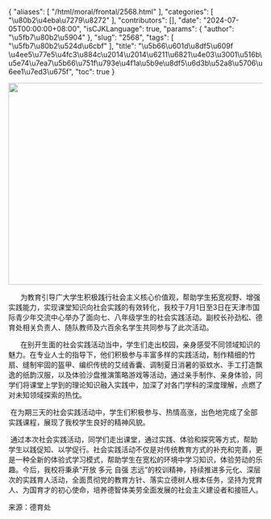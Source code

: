 {
    "aliases": [
        "/html/moral/frontal/2568.html"
    ],
    "categories": [
        "\u80b2\u4eba\u7279\u8272"
    ],
    "contributors": [],
    "date": "2024-07-05T00:00:00+08:00",
    "isCJKLanguage": true,
    "params": {
        "author": "\u5fb7\u80b2\u5904"
    },
    "slug": "2568",
    "tags": [
        "\u5fb7\u80b2\u524d\u6cbf"
    ],
    "title": "\u5b66\u601d\u8df5\u609f \u4ee5\u77e5\u4fc3\u884c\u2014\u2014\u6211\u6821\u4e03\u3001\u516b\u5e74\u7ea7\u5b66\u751f\u793e\u4f1a\u5b9e\u8df5\u6d3b\u52a8\u5706\u6ee1\u7ed3\u675f",
    "toc": true
}


<img
    src="https://cdn.tfls.online/mirror/full/7b13d9a730606fb86893c2496b3e9012b6d35a76.jpg"
    style="display:block;margin-left:auto;margin-right:auto;"
    decoding="async"
    fetchpriority="auto"
    loading="lazy"
    height="400"
    width="600"
/>




      为教育引导广大学生积极践行社会主义核心价值观，帮助学生拓宽视野、增强实践能力，实现课堂知识向社会实践的有效转化，我校于7月1日至3日在天津市国际青少年交流中心举办了面向七、八年级学生的社会实践活动。副校长孙劲松、德育处相关负责人、随队教师及六百余名学生共同参与了此次活动。




  





      在别开生面的社会实践活动当中，学生们走出校园，亲身感受不同领域知识的魅力。在专业人士的指导下，他们积极参与丰富多样的实践活动，制作精细的竹扇、缝制牢固的盔甲、编织传统的艾绒香囊、调制夏日消暑的驱蚊水、手工打造飘逸的纸韵汉服，以及体验沙盘推演策略游戏等活动，通过亲手制作、亲身体验，同学们将课堂上学到的理论知识融入实践中，加深了对各门学科的深度理解，点燃了对未知领域探索的热忱。




  





  





 在为期三天的社会实践活动中，学生们积极参与、热情高涨，出色地完成了全部实践课程，展现了我校学生良好的精神风貌。




  





 通过本次社会实践活动，同学们走出课堂，通过实践、体验和探究等方式，帮助学生以践促知、以学促行。社会实践活动不仅是对传统教育方式的补充和完善，更是一种全新的体验式学习模式，帮助学生在宽松的环境中学习知识，体验劳动的乐趣。今后，我校将秉承“开放 多元 自强 志远”的校训精神，持续推进多元化、深层次的实践育人活动，全面贯彻党的教育方针、落实立德树人根本任务，坚持为党育人、为国育才的初心使命，培养德智体美劳全面发展的社会主义建设者和接班人。




  




来源：德育处

  



